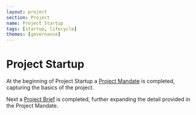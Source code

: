 ```yaml
---
layout: project
section: Project
name: Project Startup
tags: [startup, lifecycle]
themes: [governance]
---
```

# Project Startup
At the beginning of Project Startup a [Project Mandate](/projects/project_mandate) is completed, capturing the basics of the project.

Next a [Project Brief](project_brief) is completed, further expanding the detail provided in the Project Mandate.
